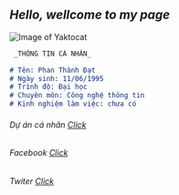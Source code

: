 ## _Hello, wellcome to my page_
![Image of Yaktocat](https://scontent.fsgn3-1.fna.fbcdn.net/v/t1.0-9/42221395_1097037687131021_130302800885186560_n.jpg?_nc_cat=107&_nc_oc=AQlcWKRD1fhZW_eVdYN_MGM9RdnpkII6tCzEQ1djXaxMq-n8kbjV1bk_7hiOUe-WHiQ&_nc_ht=scontent.fsgn3-1.fna&oh=2d10be3c96c434fe6ea8a691baee3eee&oe=5D1782E1)

```markdown
 _THÔNG TIN CÁ NHÂN_

# Tên: Phan Thành Đạt
# Ngày sinh: 11/06/1995
# Trình độ: Đại học
# Chuyên môn: Công nghệ thông tin
# Kinh nghiệm làm việc: chưa có
```
###### Dự án cá nhân [Click](https://github.com/pthdat1995/1611020039-PhanThanhDat)
###### Facebook [Click](https://www.facebook.com/pthdat.95)
###### Twiter [Click](https://twitter.com/pthdat1995)



